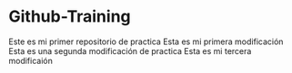 # Github-Training
Este es mi primer repositorio de practica
Esta es mi primera modificación 
Esta es una segunda modificación de practica 
Esta es mi tercera modificaión